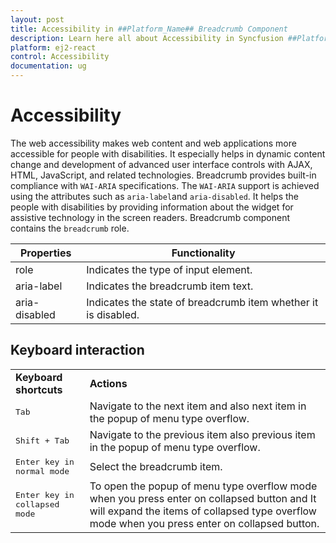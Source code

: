 ```yaml
---
layout: post
title: Accessibility in ##Platform_Name## Breadcrumb Component
description: Learn here all about Accessibility in Syncfusion ##Platform_Name## Breadcrumb component of Syncfusion Essential JS 2 and more.
platform: ej2-react
control: Accessibility
documentation: ug
---
```



# Accessibility

The web accessibility makes web content and web applications more accessible for people with disabilities. It especially helps in dynamic content change and development of advanced user interface controls with AJAX, HTML, JavaScript, and related technologies. Breadcrumb provides built-in compliance with `WAI-ARIA` specifications. The `WAI-ARIA` support is achieved using the attributes such as `aria-label`and `aria-disabled`. It helps the people with disabilities by providing information about the widget for assistive technology in the screen readers. Breadcrumb component contains the `breadcrumb` role.

| Properties | Functionality |
| ------------ | ----------------------- |
| role | Indicates the type of input element. |
| aria-label | Indicates the breadcrumb item text. |
| aria-disabled | Indicates the state of breadcrumb item whether it is disabled. |

## Keyboard interaction

<!-- markdownlint-disable MD033 -->
<table>
<tr>
<td><b>Keyboard shortcuts</b></td>
<td><b>Actions</b></td></tr>
<tr>
<td>
<kbd>Tab</kbd></td><td>
Navigate to the next item and also next item in the popup of menu type overflow.</td></tr>
<tr>
<td>
<kbd>Shift + Tab</kbd></td><td>
Navigate to the previous item also previous item in the popup of menu type overflow.</td></tr>
<tr>
<td>
<kbd>Enter key in normal mode</kbd></td><td>
 Select the breadcrumb item.</td></tr>
<tr>
<td>
<kbd>Enter key in collapsed mode</kbd></td><td>
 To open the popup of menu type overflow mode when you press enter on collapsed button and It will expand the items of collapsed type overflow mode when you press enter on collapsed button.</td></tr>
</table>



